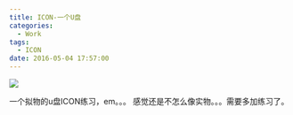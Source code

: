 ```yaml
---
title: ICON-一个U盘
categories:
  - Work
tags:
  - ICON
date: 2016-05-04 17:57:00
---
```


![](http://image.psdpi.com/image/icon/u%E7%9B%98.jpg)

一个拟物的u盘ICON练习，em。。。
感觉还是不怎么像实物。。。需要多加练习了。